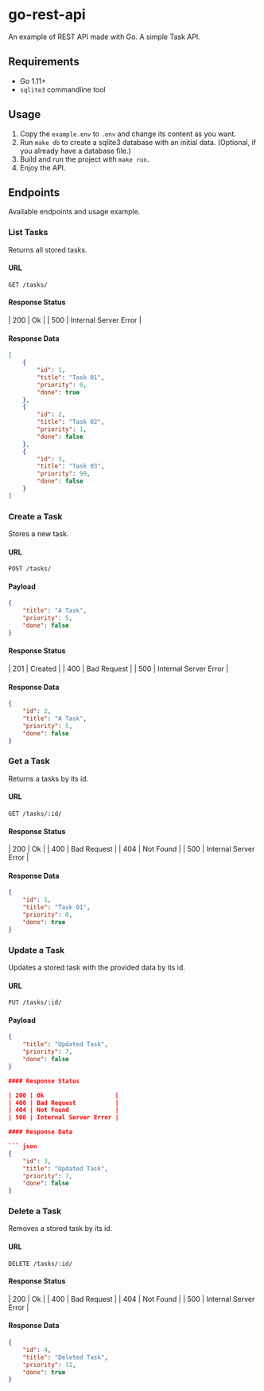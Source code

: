 # go-rest-api

An example of REST API made with Go. A simple Task API.

## Requirements

- Go 1.11+
- `sqlite3` commandline tool

## Usage

1. Copy the `example.env` to `.env` and change its content as you want.
2. Run `make db` to create a sqlite3 database with an initial data. (Optional, if you already have a database file.)
3. Build and run the project with `make run`.
4. Enjoy the API.

## Endpoints

Available endpoints and usage example.

### List Tasks

Returns all stored tasks.

#### URL

`GET /tasks/`

#### Response Status

| 200 | Ok                    |
| 500 | Internal Server Error |

#### Response Data

``` json
[
    {
        "id": 1,
        "title": "Task 01",
        "priority": 0,
        "done": true
    },
    {
        "id": 2,
        "title": "Task 02",
        "priority": 1,
        "done": false
    },
    {
        "id": 3,
        "title": "Task 03",
        "priority": 99,
        "done": false
    }
]
```

### Create a Task

Stores a new task.

#### URL

`POST /tasks/`

#### Payload

``` json
{
    "title": "A Task",
    "priority": 5,
    "done": false
}
```

#### Response Status

| 201 | Created               |
| 400 | Bad Request           |
| 500 | Internal Server Error |

#### Response Data

``` json
{
    "id": 2,
    "title": "A Task",
    "priority": 5,
    "done": false
}
```

### Get a Task

Returns a tasks by its id.

#### URL

`GET /tasks/:id/`

#### Response Status

| 200 | Ok                    |
| 400 | Bad Request           |
| 404 | Not Found             |
| 500 | Internal Server Error |

#### Response Data

``` json
{
    "id": 1,
    "title": "Task 01",
    "priority": 0,
    "done": true
}
```


### Update a Task

Updates a stored task with the provided data by its id.

#### URL

`PUT /tasks/:id/`

#### Payload

``` json
{
    "title": "Updated Task",
    "priority": 7,
    "done": false
}

#### Response Status

| 200 | Ok                    |
| 400 | Bad Request           |
| 404 | Not Found             |
| 500 | Internal Server Error |

#### Response Data

``` json
{
    "id": 3,
    "title": "Updated Task",
    "priority": 7,
    "done": false
}
```

### Delete a Task

Removes a stored task by its id.

#### URL

`DELETE /tasks/:id/`

#### Response Status

| 200 | Ok                    |
| 400 | Bad Request           |
| 404 | Not Found             |
| 500 | Internal Server Error |

#### Response Data

``` json
{
    "id": 4,
    "title": "Deleted Task",
    "priority": 11,
    "done": true
}
```
